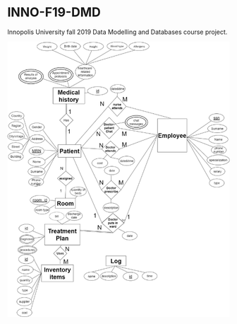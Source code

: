 # INNO-F19-DMD

Innopolis University fall 2019 Data Modelling and Databases course project.

![Database diagram](diagram.png)

